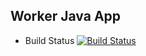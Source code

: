 ## Worker Java App

  * Build Status
  [![Build Status](http://34.65.68.51:8080/buildStatus/icon?job=instavote%2Fworker-build)](http://34.65.68.51:8080/job/instavote/job/worker-build/)
  
  
